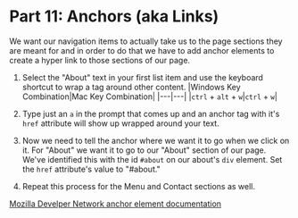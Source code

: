 # Part 11: Anchors (aka Links)

We want our navigation items to actually take us to the page sections they are meant for and in order to do that we have to add anchor elements to create a hyper link to those sections of our page.

1. Select the "About" text in your first list item and use the keyboard shortcut to wrap a tag around other content. 
|Windows Key Combination|Mac Key Combination|
|---|---|
|`ctrl` + `alt` + `w`|`ctrl` + `w`|

2. Type just an `a` in the prompt that comes up and an anchor tag with it's `href` attribute will show up wrapped around your text.

3. Now we need to tell the anchor where we want it to go when we click on it.  For "About" we want it to go to our "About" section of our page.  We've identified this with the id `#about` on our about's `div` element.  Set the `href` attribute's value to "#about."

4. Repeat this process for the Menu and Contact sections as well.  





[Mozilla Develper Network anchor element documentation](https://developer.mozilla.org/en-US/docs/Web/HTML/Element/a)











